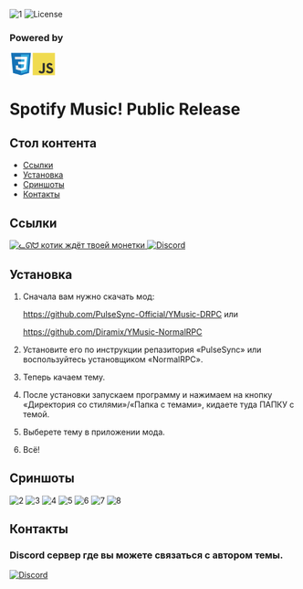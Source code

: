 ![1](https://github.com/Diramix/Spotify-Music/assets/79011730/36cf0146-6397-4ca0-8dfe-0c8d7077d62a)
![License](https://img.shields.io/github/license/Diramix/Spotify-Music.svg?style=for-the-badge)

### Powered by
<a href="https://developer.mozilla.org/en-US/docs/Web/CSS"><img src="https://raw.githubusercontent.com/devicons/devicon/master/icons/css3/css3-original.svg" height="40px" width="40px" /></a><a href="https://developer.mozilla.org/en-US/docs/Web/JavaScript"><img src="https://raw.githubusercontent.com/devicons/devicon/master/icons/javascript/javascript-original.svg" height="40px" width="40px" /></a>
    
# Spotify Music! Public Release

## Стол контента
- [Ссылки](#Ссылки)
- [Установка](#Установка)
- [Сриншоты](#Сриншоты)
- [Контакты](#Контакты)

## Ссылки
<p>
    <a href="https://boosty.to/diramix">
      <img width="100" alt="ᓚᘏᗢ котик ждёт твоей монетки" src="https://i.imgur.com/kVUV5rV.png">
    </a>
    <a href="https://discord.gg/ky6bcdy7KA">
      <img width="100" alt="Discord" src="https://i.imgur.com/1BW96c2.png">
    </a
</p>

## Установка
1. Сначала вам нужно скачать мод:
   
    https://github.com/PulseSync-Official/YMusic-DRPC или

   https://github.com/Diramix/YMusic-NormalRPC
2. Установите его по инструкции репазитория «PulseSync» или воспользуйтесь установщиком «NormalRPC».
3. Теперь качаем тему.
4. После установки запускаем программу и нажимаем на кнопку «Директория со стилями»/«Папка с темами», кидаете туда ПАПКУ с темой.
5. Выберете тему в приложении мода.
6. Всё!

## Сриншоты
![2](https://github.com/Diramix/Spotify-Music/assets/79011730/77b4e12b-e3ee-4539-b3e4-6ae8029cd021)
![3](https://github.com/Diramix/Spotify-Music/assets/79011730/6557b94c-9764-4588-a082-5e02acc26fb8)
![4](https://github.com/Diramix/Spotify-Music/assets/79011730/06dfcb24-82bd-4ba6-b924-374a7e93076f)
![5](https://github.com/Diramix/Spotify-Music/assets/79011730/86db0450-2193-4aaa-8aa5-3a257c42c941)
![6](https://github.com/Diramix/Spotify-Music/assets/79011730/6f3236be-bbed-4537-b4f5-c573899259eb)
![7](https://github.com/Diramix/Spotify-Music/assets/79011730/6da2b2f6-3155-4e21-b745-a13e1391e7c1)
![8](https://github.com/Diramix/Spotify-Music/assets/79011730/7d972431-93c0-45da-b403-39a77f52b702)

## Контакты
### Discord сервер где вы можете связаться с автором темы.
[![Discord](https://img.shields.io/badge/Discord-%237289DA.svg?logo=discord&logoColor=white)](https://discord.gg/ky6bcdy7KA)
